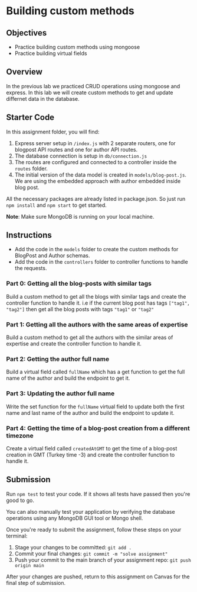 # Building custom methods

## Objectives

- Practice building custom methods using mongoose
- Practice building virtual fields

## Overview

In the previous lab we practiced CRUD operations using mongoose and express. In this lab we will create custom methods to get and update differnet data in the database.

## Starter Code

In this assignment folder, you will find:

1. Express server setup in `/index.js` with 2 separate routers, one for blogpost API routes and one for author API routes.
2. The database connection is setup in `db/connection.js`
3. The routes are configured and connected to a controller inside the `routes` folder.
4. The initial version of the data model is created in `models/blog-post.js`. We are using the embedded approach with author embedded inside blog post.

All the necessary packages are already listed in package.json. So just run `npm install` and `npm start` to get started.

**Note**: Make sure MongoDB is running on your local machine.

## Instructions

- Add the code in the `models` folder to create the custom methods for BlogPost and Author schemas.
- Add the code in the `controllers` folder to controller functions to handle the requests.

### Part 0: Getting all the blog-posts with similar tags

Build a custom method to get all the blogs with similar tags and create the controller function to handle it.
i.e if the current blog post has tags `["tag1", "tag2"]` then get all the blog posts with tags `"tag1"` or `"tag2"`

### Part 1: Getting all the authors with the same areas of expertise

Build a custom method to get all the authors with the similar areas of expertise and create the controller function to handle it.

### Part 2: Getting the author full name

Build a virtual field called `fullName` which has a get function to get the full name of the author and build the endpoint to get it.

### Part 3: Updating the author full name

Write the set function for the `fullName` virtual field to update both the first name and last name of the author and build the endpoint to update it.

### Part 4: Getting the time of a blog-post creation from a different timezone

Create a virtual field called `createdAtGMT` to get the time of a blog-post creation in GMT (Turkey time -3) and create the controller function to handle it.

## Submission

Run `npm test` to test your code. If it shows all tests have passed then you're good to go.

You can also manually test your application by verifying the database operations using any MongoDB GUI tool or Mongo shell.

Once you're ready to submit the assignment, follow these steps on your terminal:

1. Stage your changes to be committed: `git add .`
2. Commit your final changes: `git commit -m "solve assignment"`
3. Push your commit to the main branch of your assignment repo: `git push origin main`

After your changes are pushed, return to this assignment on Canvas for the final step of submission.
